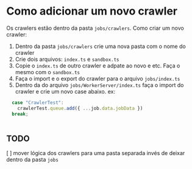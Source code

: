 # Como adicionar um novo crawler

Os crawlers estão dentro da pasta `jobs/crawlers`. Como criar um novo crawler:

1. Dentro da pasta `jobs/crawlers` crie uma nova pasta com o nome do crawler
2. Crie dois arquivos: `index.ts` e `sandbox.ts`
3. Copie o `index.ts` de outro crawler e adpate ao novo e etc. Faça o mesmo com o `sandbox.ts`
4. Faça o import e o export do crawler para o arquivo `jobs/index.ts`
5. Dentro da do arquivo `jobs/WorkerServer/index.ts` faça o import do crawler e crie um novo case abaixo. ex:
```javascript
  case "CrawlerTest":
    crawlerTest.queue.add({ ...job.data.jobData })
  break;
                    
```

## TODO

[ ] mover lógica dos crawlers para uma pasta separada invés de deixar dentro da pasta `jobs`
